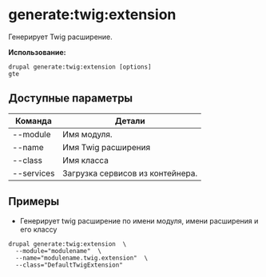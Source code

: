 # generate:twig:extension
Генерирует Twig расширение.

**Использование:**
```
drupal generate:twig:extension [options]
gte
```

## Доступные параметры
Команда | Детали
-------|-------------
--module | Имя модуля.
--name | Имя Twig расширения
--class | Имя класса
--services | Загрузка сервисов из контейнера.

## Примеры
* Генерирует twig расширение по имени модуля, имени расширения и его классу
```
drupal generate:twig:extension  \
  --module="modulename"  \
  --name="modulename.twig.extension"  \
  --class="DefaultTwigExtension"
```
